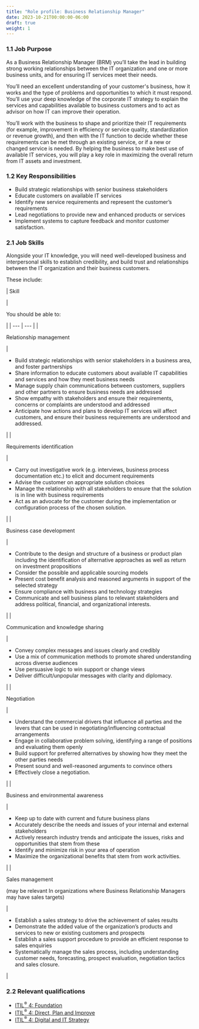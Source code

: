```yaml
---
title: "Role profile: Business Relationship Manager"
date: 2023-10-21T00:00:00-06:00
draft: true
weight: 1
---
```


### 1.1 Job Purpose

As a Business Relationship Manager (BRM) you’ll take the lead in building strong working relationships between the IT organization and one or more business units, and for ensuring IT services meet their needs.

You’ll need an excellent understanding of your customer's business, how it works and the type of problems and opportunities to which it must respond. You’ll use your deep knowledge of the corporate IT strategy to explain the services and capabilities available to business customers and to act as advisor on how IT can improve their operation.

You’ll work with the business to shape and prioritize their IT requirements (for example, improvement in efficiency or service quality, standardization or revenue growth), and then with the IT function to decide whether these requirements can be met through an existing service, or if a new or changed service is needed. By helping the business to make best use of available IT services, you will play a key role in maximizing the overall return from IT assets and investment.

### 1.2 Key Responsibilities

* Build strategic relationships with senior business stakeholders
* Educate customers on available IT services
* Identify new service requirements and represent the customer’s requirements
* Lead negotiations to provide new and enhanced products or services
* Implement systems to capture feedback and monitor customer satisfaction.

### 2.1 Job Skills

Alongside your IT knowledge, you will need well-developed business and interpersonal skills to establish credibility, and build trust and relationships between the IT organization and their business customers.

These include:

| 
Skill

 | 

You should be able to:

 |
| --- | --- |
| 

Relationship management

 | 

* Build strategic relationships with senior stakeholders in a business area, and foster partnerships
* Share information to educate customers about available IT capabilities and services and how they meet business needs
* Manage supply chain communications between customers, suppliers and other partners to ensure business needs are addressed
* Show empathy with stakeholders and ensure their requirements, concerns or complaints are understood and addressed
* Anticipate how actions and plans to develop IT services will affect customers, and ensure their business requirements are understood and addressed.

 |
| 

Requirements identification

 | 

* Carry out investigative work (e.g. interviews, business process documentation etc.) to elicit and document requirements
* Advise the customer on appropriate solution choices
* Manage the relationship with all stakeholders to ensure that the solution is in line with business requirements
* Act as an advocate for the customer during the implementation or configuration process of the chosen solution.

 |
| 

Business case development

 | 

* Contribute to the design and structure of a business or product plan including the identification of alternative approaches as well as return on investment propositions
* Consider the possible and applicable sourcing models
* Present cost benefit analysis and reasoned arguments in support of the selected strategy
* Ensure compliance with business and technology strategies
* Communicate and sell business plans to relevant stakeholders and address political, financial, and organizational interests.

 |
| 

Communication and knowledge sharing

 | 

* Convey complex messages and issues clearly and credibly
* Use a mix of communication methods to promote shared understanding across diverse audiences
* Use persuasive logic to win support or change views
* Deliver difficult/unpopular messages with clarity and diplomacy.

 |
| 

Negotiation

 | 

* Understand the commercial drivers that influence all parties and the levers that can be used in negotiating/influencing contractual arrangements
* Engage in collaborative problem solving, identifying a range of positions and evaluating them openly
* Build support for preferred alternatives by showing how they meet the other parties needs
* Present sound and well-reasoned arguments to convince others
* Effectively close a negotiation.

 |
| 

Business and environmental awareness

 | 

* Keep up to date with current and future business plans
* Accurately describe the needs and issues of your internal and external stakeholders
* Actively research industry trends and anticipate the issues, risks and opportunities that stem from these
* Identify and minimize risk in your area of operation
* Maximize the organizational benefits that stem from work activities.

 |
| 

Sales management

(may be relevant In organizations where Business Relationship Managers may have sales targets)

 | 

* Establish a sales strategy to drive the achievement of sales results
* Demonstrate the added value of the organization’s products and services to new or existing customers and prospects
* Establish a sales support procedure to provide an efficient response to sales enquiries
* Systematically manage the sales process, including understanding customer needs, forecasting, prospect evaluation, negotiation tactics and sales closure.

 |

### 2.2 Relevant qualifications

* [ITIL<sup>®</sup> 4: Foundation](https://www.axelos.com/certifications/itil-service-management/itil-4-foundation)
* [ITIL<sup>®</sup> 4: Direct, Plan and Improve](https://www.axelos.com/certifications/itil-service-management/managing-professional/direct-plan-and-improve)
* [ITIL<sup>®</sup> 4: Digital and IT Strategy](https://www.axelos.com/certifications/itil-service-management/strategic-leader/digital-and-it-strategy)
